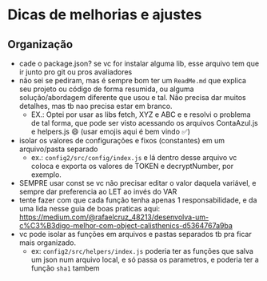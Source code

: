 # Dicas de melhorias e ajustes

## Organização

- cade o package.json? se vc for instalar alguma lib, esse arquivo tem que ir junto pro git ou pros avaliadores
- não sei se pediram, mas é sempre bom ter um `ReadMe.md` que explica seu projeto ou código de forma resumida, ou alguma solução/abordagem diferente que usou e tal. Não precisa dar muitos detalhes, mas tb nao precisa estar em branco. 
  - EX.: Optei por usar as libs fetch, XYZ e ABC e e resolvi o problema de tal forma, que pode ser visto acessando os arquivos ContaAzul.js e helpers.js 😄 (usar emojis aqui é bem vindo ✅)
- isolar os valores de configurações e fixos (constantes) em um arquivo/pasta separado
  - ex.: `config2/src/config/index.js` e lá dentro desse arquivo vc coloca e exporta os valores de TOKEN e decryptNumber, por exemplo.
- SEMPRE usar const se vc não precisar editar o valor daquela variável, e sempre dar preferencia ao LET ao invés do VAR
- tente fazer com que cada função tenha apenas 1 responsabilidade, e da uma lida nesse guia de boas praticas aqui: https://medium.com/@rafaelcruz_48213/desenvolva-um-c%C3%B3digo-melhor-com-object-calisthenics-d5364767a9ba
- vc pode isolar as funções em arquivos e pastas separados tb pra ficar mais organizado.
  - ex: `config2/src/helpers/index.js` poderia ter as funções que salva um json num arquivo local, e só passa os parametros, e poderia ter a função `sha1` tambem
